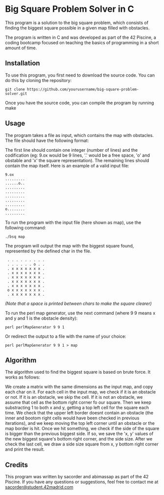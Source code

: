 # Big Square Problem Solver in C

This program is a solution to the big square problem, which consists of finding the biggest square possible in a given map filled with obstacles.

The program is written in C and was developed as part of the 42 Piscine, a coding bootcamp focused on teaching the basics of programming in a short amount of time.

## Installation
To use this program, you first need to download the source code. You can do this by cloning the repository:

```
git clone https://github.com/yourusername/big-square-problem-solver.git
```
Once you have the source code, you can compile the program by running make

## Usage
The program takes a file as input, which contains the map with obstacles. The file should have the following format:

The first line should contain one integer (number of lines) and the codification (eg: 9.ox would be 9 lines, '.' would be a free space, 'o' and obstable and 'x' the square representation). The remaining lines should contain the map itself.
Here is an example of a valid input file: 
```
9.ox
.........
......o..
.........
.........
.........
.........
.........
o........
.........
```
To run the program with the input file (here shown as map), use the following command:
```
./bsq map
```
The program will output the map with the biggest square found, represented by the defined char in the file.
```
 . . . . . . . . .
 . . . . . . o . .
 . x x x x x x x .
 . x x x x x x x .
 . x x x x x x x .
 . x x x x x x x .
 . x x x x x x x .
 o x x x x x x x .
 . x x x x x x x .
```
_(Note that a space is printed between chars to make the square clearer)_

To run the perl map generator, use the next command (where 9 9 means x and y and 1 is the obstacle density):
```
perl perlMapGenerator 9 9 1
```

Or redirect the output to a file with the name of your choice:
```
perl perlMapGenerator 9 9 1 > map
```
## Algorithm
The algorithm used to find the biggest square is based on brute force. It works as follows:

We create a matrix with the same dimensions as the input map, and copy each char on it.
For each cell in the input map, we check if it is an obstacle or not.
If it is an obstacle, we skip the cell.
If it is not an obstacle, we assume that cell as the bottom right corner fo our square. Then we keep substracting 1 to both x and y, getting a top left cell for the square each time. We check that the upper left border doesnt contain an obstacle (the inner and bootom right cells would have been checked in previous iterations), and we keep moving the top left corner until an obstacle or the map border is hit. Once we hit something, we check if the side of the square is bigger than the previous biggest side. If so, we save the 'x, y' values of the new biggest square's bottom right corner, and the side size. After we check the last cell, we draw a side size square from x, y bottom right corner and print the result.

## Credits
This program was written by sacorder and abimassap as part of the 42 Piscine. If you have any questions or suggestions, feel free to contact me at sacorder@student.42madrid.com


